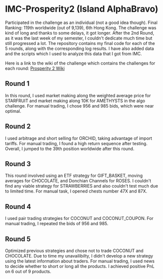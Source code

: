 # IMC-Prosperity2 (Island AlphaBravo)

Participated in the challenge as an individual (not a good idea though). Final Ranking: 119th worldwide (out of 9,139), 6th Hong Kong. The challenge was kind of long and thanks to some delays, it got longer. After the 2nd Round, as it was the last week of my semester, I couldn't dedicate much time but still progressed a lot. The repository contains my final code for each of the 5 rounds, along with the corresponding log results. I have also added data and the scripts which I used to analyze this data that I got from IMC.

Here is a link to the wiki of the challenge which contains the challenges for each round: [Prosperity 2 Wiki](https://imc-prosperity.notion.site/Prosperity-2-Wiki-fe650c0292ae4cdb94714a3f5aa74c85)

## Round 1
In this round, I used market making along the weighted average price for STARFRUIT and market making along 10K for AMETHYSTS in the algo challenge. For manual trading, I chose 956 and 985 bids, which were near optimal.

## Round 2
I used arbitrage and short selling for ORCHID, taking advantage of import tariffs. For manual trading, I found a high return sequence after testing. Overall, I jumped to the 39th position worldwide after this round.

## Round 3
This round involved using an ETF strategy for GIFT_BASKET, moving averages for CHOCOLATE, and Donchian Channels for ROSES. I couldn't find any viable strategy for STRAWBERRIES and also couldn't test much due to limited time. For manual task, I opened chests number 47X and 87X.

## Round 4
I used pair trading strategies for COCONUT and COCONUT_COUPON. For manual trading, I repeated the bids of 956 and 985.

## Round 5
Optimized previous strategies and chose not to trade COCONUT and CHOCOLATE. Due to time my unavailibilty, I didn't develop a new strategy using the latest information about traders. For manual trading, I used news to decide whether to short or long all the products. I achieved positive PnL on 6 out of 9 products.
